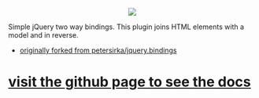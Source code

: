 <p align="center"><img src="https://cloud.githubusercontent.com/assets/4052787/18605822/cf6673ea-7c6b-11e6-8869-c2b44291c9bb.gif" /></p>

Simple jQuery two way bindings. This plugin joins HTML elements with a model and in reverse.
- [originally forked from petersirka/jquery.bindings](https://github.com/petersirka/jquery.bindings)


# [visit the github page to see the docs](https://froggr.github.io/terry-binder.js)

